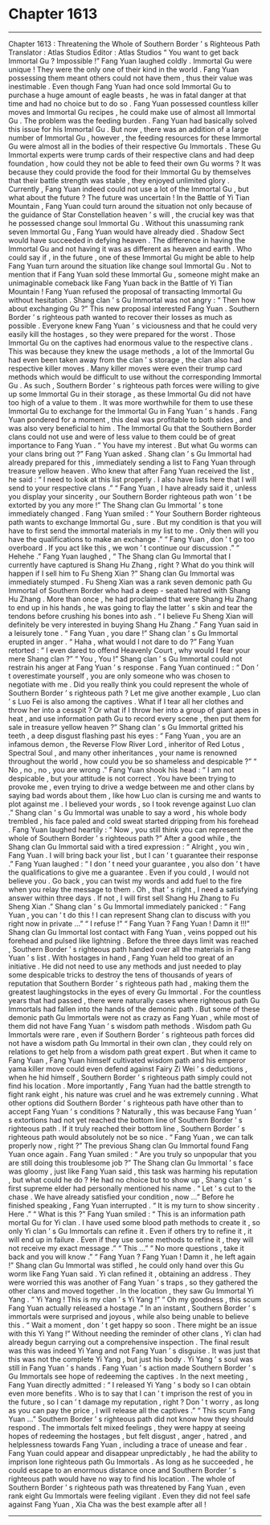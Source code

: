 
# Chapter 1613


---

Chapter 1613 : Threatening the Whole of Southern Border ’ s Righteous Path
Translator :
Atlas Studios
Editor :
Atlas Studios
“ You want to get back Immortal Gu ? Impossible !” Fang Yuan laughed coldly .
Immortal Gu were unique !
They were the only one of their kind in the world . Fang Yuan possessing them meant others could not have them , thus their value was inestimable .
Even though Fang Yuan had once sold Immortal Gu to purchase a huge amount of eagle beasts , he was in fatal danger at that time and had no choice but to do so .
Fang Yuan possessed countless killer moves and Immortal Gu recipes , he could make use of almost all Immortal Gu .
The problem was the feeding burden .
Fang Yuan had basically solved this issue for his Immortal Gu . But now , there was an addition of a large number of Immortal Gu , however , the feeding resources for these Immortal Gu were almost all in the bodies of their respective Gu Immortals .
These Gu Immortal experts were trump cards of their respective clans and had deep foundation , how could they not be able to feed their own Gu worms ? It was because they could provide the food for their Immortal Gu by themselves that their battle strength was stable , they enjoyed unlimited glory .
Currently , Fang Yuan indeed could not use a lot of the Immortal Gu , but what about the future ?
The future was uncertain !
In the Battle of Yi Tian Mountain , Fang Yuan could turn around the situation not only because of the guidance of Star Constellation heaven ’ s will , the crucial key was that he possessed change soul Immortal Gu .
Without this unassuming rank seven Immortal Gu , Fang Yuan would have already died . Shadow Sect would have succeeded in defying heaven .
The difference in having the Immortal Gu and not having it was as different as heaven and earth .
Who could say if , in the future , one of these Immortal Gu might be able to help Fang Yuan turn around the situation like change soul Immortal Gu .
Not to mention that if Fang Yuan sold these Immortal Gu , someone might make an unimaginable comeback like Fang Yuan back in the Battle of Yi Tian Mountain !
Fang Yuan refused the proposal of transacting Immortal Gu without hesitation .
Shang clan ’ s Gu Immortal was not angry : “ Then how about exchanging Gu ?”
This new proposal interested Fang Yuan .
Southern Border ’ s righteous path wanted to recover their losses as much as possible . Everyone knew Fang Yuan ’ s viciousness and that he could very easily kill the hostages , so they were prepared for the worst .
Those Immortal Gu on the captives had enormous value to the respective clans . This was because they knew the usage methods , a lot of the Immortal Gu had even been taken away from the clan ’ s storage , the clan also had respective killer moves . Many killer moves were even their trump card methods which would be difficult to use without the corresponding Immortal Gu .
As such , Southern Border ’ s righteous path forces were willing to give up some Immortal Gu in their storage , as these Immortal Gu did not have too high of a value to them . It was more worthwhile for them to use these Immortal Gu to exchange for the Immortal Gu in Fang Yuan ’ s hands .
Fang Yuan pondered for a moment , this deal was profitable to both sides , and was also very beneficial to him .
The Immortal Gu that the Southern Border clans could not use and were of less value to them could be of great importance to Fang Yuan .
“ You have my interest . But what Gu worms can your clans bring out ?” Fang Yuan asked .
Shang clan ’ s Gu Immortal had already prepared for this , immediately sending a list to Fang Yuan through treasure yellow heaven .
Who knew that after Fang Yuan received the list , he said : “ I need to look at this list properly . I also have lists here that I will send to your respective clans .”
“ Fang Yuan , I have already said it , unless you display your sincerity , our Southern Border righteous path won ’ t be extorted by you any more !” The Shang clan Gu Immortal ’ s tone immediately changed .
Fang Yuan smiled : “ Your Southern Border righteous path wants to exchange Immortal Gu , sure . But my condition is that you will have to first send the immortal materials in my list to me . Only then will you have the qualifications to make an exchange .”
“ Fang Yuan , don ’ t go too overboard . If you act like this , we won ’ t continue our discussion .”
“ Hehehe .” Fang Yuan laughed , “ The Shang clan Gu Immortal that I currently have captured is Shang Hu Zhang , right ? What do you think will happen if I sell him to Fu Sheng Xian ?”
Shang clan Gu Immortal was immediately stumped .
Fu Sheng Xian was a rank seven demonic path Gu Immortal of Southern Border who had a deep - seated hatred with Shang Hu Zhang . More than once , he had proclaimed that were Shang Hu Zhang to end up in his hands , he was going to flay the latter ’ s skin and tear the tendons before crushing his bones into ash .
“ I believe Fu Sheng Xian will definitely be very interested in buying Shang Hu Zhang .” Fang Yuan said in a leisurely tone .
“ Fang Yuan , you dare !” Shang clan ’ s Gu Immortal erupted in anger .
“ Haha , what would I not dare to do ?” Fang Yuan retorted : “ I even dared to offend Heavenly Court , why would I fear your mere Shang clan ?”
“ You , You !” Shang clan ’ s Gu Immortal could not restrain his anger at Fang Yuan ’ s response .
Fang Yuan continued : “ Don ’ t overestimate yourself , you are only someone who was chosen to negotiate with me . Did you really think you could represent the whole of Southern Border ’ s righteous path ? Let me give another example , Luo clan ’ s Luo Fei is also among the captives . What if I tear all her clothes and throw her into a cesspit ? Or what if I throw her into a group of giant apes in heat , and use information path Gu to record every scene , then put them for sale in treasure yellow heaven ?”
Shang clan ’ s Gu Immortal gritted his teeth , a deep disgust flashing past his eyes : “ Fang Yuan , you are an infamous demon , the Reverse Flow River Lord , inheritor of Red Lotus , Spectral Soul , and many other inheritances , your name is renowned throughout the world , how could you be so shameless and despicable ?”
“ No , no , no , you are wrong .” Fang Yuan shook his head : “ I am not despicable , but your attitude is not correct . You have been trying to provoke me , even trying to drive a wedge between me and other clans by saying bad words about them , like how Luo clan is cursing me and wants to plot against me . I believed your words , so I took revenge against Luo clan .”
Shang clan ’ s Gu Immortal was unable to say a word , his whole body trembled , his face paled and cold sweat started dripping from his forehead .
Fang Yuan laughed heartily : “ Now , you still think you can represent the whole of Southern Border ’ s righteous path ?”
After a good while , the Shang clan Gu Immortal said with a tired expression : “ Alright , you win , Fang Yuan . I will bring back your list , but I can ’ t guarantee their response .”
Fang Yuan laughed : “ I don ’ t need your guarantee , you also don ’ t have the qualifications to give me a guarantee . Even if you could , I would not believe you . Go back , you can twist my words and add fuel to the fire when you relay the message to them . Oh , that ’ s right , I need a satisfying answer within three days . If not , I will first sell Shang Hu Zhang to Fu Sheng Xian .”
Shang clan ’ s Gu Immortal immediately panicked : “ Fang Yuan , you can ’ t do this ! I can represent Shang clan to discuss with you right now in private …”
“ I refuse !”
“ Fang Yuan ? Fang Yuan ! Damn it !!!” Shang clan Gu Immortal lost contact with Fang Yuan , veins popped out his forehead and pulsed like lightning .
Before the three days limit was reached , Southern Border ’ s righteous path handed over all the materials in Fang Yuan ’ s list .
With hostages in hand , Fang Yuan held too great of an initiative .
He did not need to use any methods and just needed to play some despicable tricks to destroy the tens of thousands of years of reputation that Southern Border ’ s righteous path had , making them the greatest laughingstocks in the eyes of every Gu Immortal .
For the countless years that had passed , there were naturally cases where righteous path Gu Immortals had fallen into the hands of the demonic path .
But some of these demonic path Gu Immortals were not as crazy as Fang Yuan , while most of them did not have Fang Yuan ’ s wisdom path methods .
Wisdom path Gu Immortals were rare , even if Southern Border ’ s righteous path forces did not have a wisdom path Gu Immortal in their own clan , they could rely on relations to get help from a wisdom path great expert .
But when it came to Fang Yuan , Fang Yuan himself cultivated wisdom path and his emperor yama killer move could even defend against Fairy Zi Wei ’ s deductions , when he hid himself , Southern Border ’ s righteous path simply could not find his location . More importantly , Fang Yuan had the battle strength to fight rank eight , his nature was cruel and he was extremely cunning . What other options did Southern Border ’ s righteous path have other than to accept Fang Yuan ’ s conditions ?
Naturally , this was because Fang Yuan ’ s extortions had not yet reached the bottom line of Southern Border ’ s righteous path .
If it truly reached their bottom line , Southern Border ’ s righteous path would absolutely not be so nice .
“ Fang Yuan , we can talk properly now , right ?” The previous Shang clan Gu Immortal found Fang Yuan once again .
Fang Yuan smiled : “ Are you truly so unpopular that you are still doing this troublesome job ?”
The Shang clan Gu Immortal ’ s face was gloomy , just like Fang Yuan said , this task was harming his reputation , but what could he do ? He had no choice but to show up , Shang clan ’ s first supreme elder had personally mentioned his name .
“ Let ’ s cut to the chase . We have already satisfied your condition , now …” Before he finished speaking , Fang Yuan interrupted .
“ It is my turn to show sincerity . Here .”
“ What is this ?”
Fang Yuan smiled : “ This is an information path mortal Gu for Yi clan . I have used some blood path methods to create it , so only Yi clan ’ s Gu Immortals can refine it . Even if others try to refine it , it will end up in failure . Even if they use some methods to refine it , they will not receive my exact message .”
“ This …”
“ No more questions , take it back and you will know .”
“ Fang Yuan ? Fang Yuan ! Damn it , he left again !” Shang clan Gu Immortal was stifled , he could only hand over this Gu worm like Fang Yuan said .
Yi clan refined it , obtaining an address .
They were worried this was another of Fang Yuan ’ s traps , so they gathered the other clans and moved together .
In the location , they saw Gu Immortal Yi Yang .
“ Yi Yang ! This is my clan ’ s Yi Yang !”
“ Oh my goodness , this scum Fang Yuan actually released a hostage .”
In an instant , Southern Border ’ s immortals were surprised and joyous , while also being unable to believe this .
“ Wait a moment , don ’ t get happy so soon . There might be an issue with this Yi Yang !” Without needing the reminder of other clans , Yi clan had already begun carrying out a comprehensive inspection .
The final result was this was indeed Yi Yang and not Fang Yuan ’ s disguise . It was just that this was not the complete Yi Yang , but just his body .
Yi Yang ’ s soul was still in Fang Yuan ’ s hands .
Fang Yuan ’ s action made Southern Border ’ s Gu Immortals see hope of redeeming the captives . In the next meeting , Fang Yuan directly admitted : “ I released Yi Yang ’ s body so I can obtain even more benefits . Who is to say that I can ’ t imprison the rest of you in the future , so I can ’ t damage my reputation , right ? Don ’ t worry , as long as you can pay the price , I will release all the captives .”
“ This scum Fang Yuan …” Southern Border ’ s righteous path did not know how they should respond .
The immortals felt mixed feelings , they were happy at seeing hopes of redeeming the hostages , but felt disgust , anger , hatred , and helplessness towards Fang Yuan , including a trace of unease and fear .
Fang Yuan could appear and disappear unpredictably , he had the ability to imprison lone righteous path Gu Immortals . As long as he succeeded , he could escape to an enormous distance once and Southern Border ’ s righteous path would have no way to find his location .
The whole of Southern Border ’ s righteous path was threatened by Fang Yuan , even rank eight Gu Immortals were feeling vigilant . Even they did not feel safe against Fang Yuan , Xia Cha was the best example after all !

---

